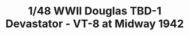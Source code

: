 ---
layout: product
title: "1/48 WWII Douglas TBD-1 Devastator - VT-8 at Midway 1942"
price: "7200" 
desc: "Maketa"
img_path: "/assets/img/GWH04807.jpg"
brand: "N/A"
available: false
special_offer: false
new: false
soon: false
cat: "010000"
subcat: "010900"
subsubcat: "0N/A"
sifra: "GWH04807"
---